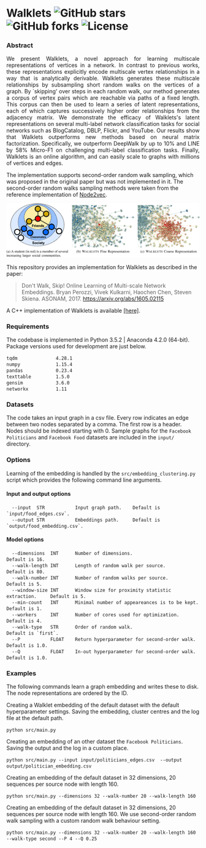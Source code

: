 Walklets ![GitHub stars](https://img.shields.io/github/stars/benedekrozemberczki/walklets.svg?style=plastic) ![GitHub forks](https://img.shields.io/github/forks/benedekrozemberczki/walklets.svg?color=blue&style=plastic) ![License](https://img.shields.io/github/license/benedekrozemberczki/walklets.svg?color=blue&style=plastic)
============================================

	
### Abstract
<p align="justify">
We present Walklets, a novel approach for learning multiscale representations of vertices in a network. In contrast to previous works, these representations explicitly encode multiscale vertex relationships in a way that is analytically derivable. Walklets generates these multiscale relationships by subsampling short random walks on the vertices of a graph. By `skipping' over steps in each random walk, our method generates a corpus of vertex pairs which are reachable via paths of a fixed length. This corpus can then be used to learn a series of latent representations, each of which captures successively higher order relationships from the adjacency matrix. We demonstrate the efficacy of Walklets's latent representations on several multi-label network classification tasks for social networks such as BlogCatalog, DBLP, Flickr, and YouTube. Our results show that Walklets outperforms new methods based on neural matrix factorization. Specifically, we outperform DeepWalk by up to 10% and LINE by 58% Micro-F1 on challenging multi-label classification tasks. Finally, Walklets is an online algorithm, and can easily scale to graphs with millions of vertices and edges. 
  
The implementation supports second-order random walk sampling, which was proposed in the original paper but was not implemented in it. The second-order random walks sampling methods were taken from the reference implementation of [Node2vec](https://github.com/aditya-grover/node2vec).
</p>

<div style="text-align:center"><img src ="walklets.png" ,width=720/></div>

This repository provides an implementation for Walklets as described in the paper:
> Don't Walk, Skip! Online Learning of Multi-scale Network Embeddings.
> Bryan Perozzi, Vivek Kulkarni, Haochen Chen, Steven Skiena.
> ASONAM, 2017.
> https://arxiv.org/abs/1605.02115

A C++ implementation of Walklets is available [[here]](https://github.com/cnclabs/smore).

### Requirements

The codebase is implemented in Python 3.5.2 | Anaconda 4.2.0 (64-bit). Package versions used for development are just below.

```
tqdm              4.28.1
numpy             1.15.4
pandas            0.23.4
texttable         1.5.0
gensim            3.6.0
networkx          1.11
```

### Datasets

The code takes an input graph in a csv file. Every row indicates an edge between two nodes separated by a comma. The first row is a header. Nodes should be indexed starting with 0. Sample graphs for the `Facebook Politicians` and `Facebook Food` datasets are included in the  `input/` directory.

### Options

Learning of the embedding is handled by the `src/embedding_clustering.py` script which provides the following command line arguments.

#### Input and output options

```
  --input  STR           Input graph path.    Default is `input/food_edges.csv`.
  --output STR           Embeddings path.     Default is `output/food_embedding.csv`.
```
#### Model options

```
  --dimensions  INT      Number of dimensions.                               Default is 16.
  --walk-length INT      Length of random walk per source.                   Default is 80.
  --walk-number INT      Number of random walks per source.                  Default is 5.
  --window-size INT      Window size for proximity statistic extraction.     Default is 5. 
  --min-count   INT      Minimal number of appeareances is to be kept.       Default is 1.
  --workers     INT      Number of cores used for optimization.              Default is 4. 
  --walk-type   STR      Order of random walk.                               Default is `first`.
  --P           FLOAT    Return hyperparameter for second-order walk.        Default is 1.0.
  --Q           FLOAT    In-out hyperparameter for second-order walk.        Default is 1.0.   
```

### Examples

The following commands learn a graph embedding and writes these to disk. The node representations are ordered by the ID.

Creating a Walklet embedding of the default dataset with the default hyperparameter settings. Saving the embedding, cluster centres and the log file at the default path.

```
python src/main.py
```

Creating an embedding of an other dataset the `Facebook Politicians`. Saving the output and the log in a custom place.

```
python src/main.py --input input/politicians_edges.csv  --output output/politician_embedding.csv
```

Creating an embedding of the default dataset in 32 dimensions, 20 sequences per source node with length 160.

```
python src/main.py --dimensions 32 --walk-number 20 --walk-length 160 
```

Creating an embedding of the default dataset in 32 dimensions, 20 sequences per source node with length 160. We use second-order random walk sampling with a custom random walk behaviour setting.

```
python src/main.py --dimensions 32 --walk-number 20 --walk-length 160 --walk-type second --P 4 --Q 0.25
```
